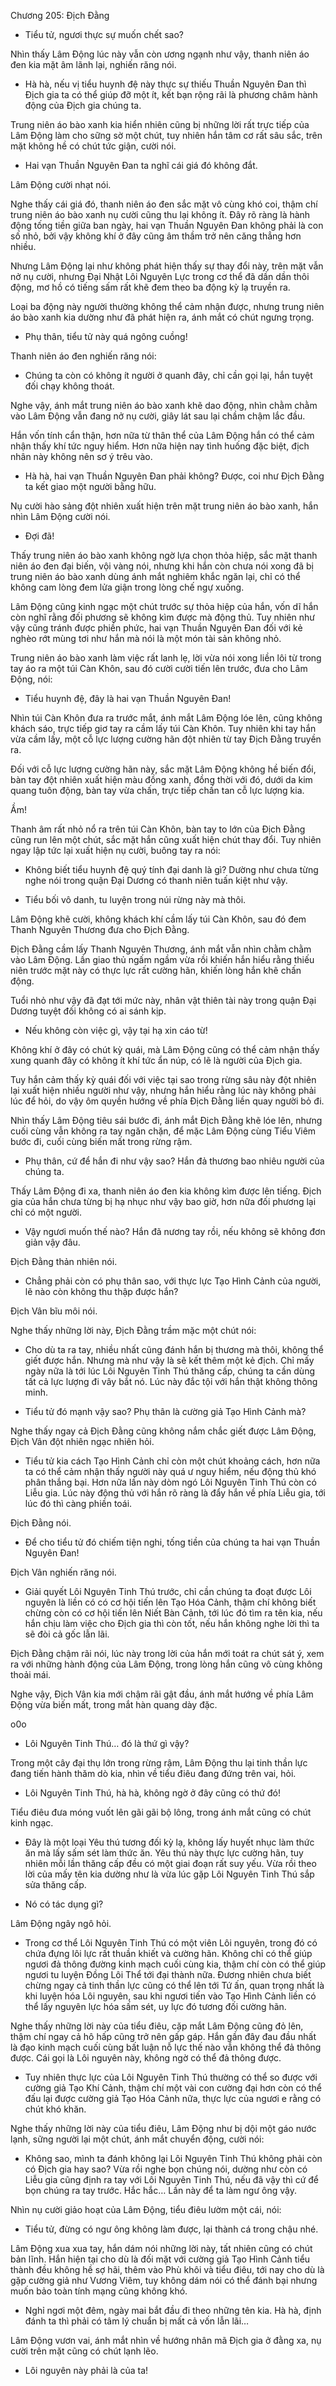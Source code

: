




Chương 205: Địch Đằng


- Tiểu tử, ngươi thực sự muốn chết sao?

Nhìn thấy Lâm Động lúc này vẫn còn ương ngạnh như vậy, thanh niên áo đen kia mặt âm lãnh lại, nghiến răng nói.

- Hà hà, nếu vị tiểu huynh đệ này thực sự thiếu Thuần Nguyên Đan thì Địch gia ta có thể giúp đỡ một ít, kết bạn rộng rãi là phương châm hành động của Địch gia chúng ta.

Trung niên áo bào xanh kia hiển nhiên cũng bị những lời rất trực tiếp của Lâm Động làm cho sững sờ một chút, tuy nhiên hắn tâm cơ rất sâu sắc, trên mặt không hề có chút tức giận, cười nói.

- Hai vạn Thuần Nguyên Đan ta nghĩ cái giá đó không đắt.

Lâm Động cười nhạt nói.

Nghe thấy cái giá đó, thanh niên áo đen sắc mặt vô cùng khó coi, thậm chí trung niên áo bào xanh nụ cười cũng thu lại không ít. Đây rõ ràng là hành động tống tiền giữa ban ngày, hai vạn Thuần Nguyên Đan không phải là con số nhỏ, bởi vậy không khí ở đây cũng âm thầm trở nên căng thẳng hơn nhiều.

Nhưng Lâm Động lại như không phát hiện thấy sự thay đổi này, trên mặt vẫn nở nụ cười, nhưng Đại Nhật Lôi Nguyên Lực trong cơ thể đã dần dần thôi động, mơ hồ có tiếng sấm rất khẽ đem theo ba động kỳ lạ truyền ra.

Loại ba động này người thường không thể cảm nhận được, nhưng trung niên áo bào xanh kia dường như đã phát hiện ra, ánh mắt có chút ngưng trọng.

- Phụ thân, tiểu tử này quá ngông cuồng!

Thanh niên áo đen nghiến răng nói:

- Chúng ta còn có không ít người ở quanh đây, chỉ cần gọi lại, hắn tuyệt đối chạy không thoát.

Nghe vậy, ánh mắt trung niên áo bào xanh khẽ dao động, nhìn chằm chằm vào Lâm Động vẫn đang nở nụ cười, giây lát sau lại chầm chậm lắc đầu.

Hắn vốn tính cẩn thận, hơn nữa từ thân thể của Lâm Động hắn có thể cảm nhận thấy khí tức nguy hiểm. Hơn nữa hiện nay tình huống đặc biệt, địch nhân này không nên sơ ý trêu vào.

- Hà hà, hai vạn Thuần Nguyên Đan phải không? Được, coi như Địch Đằng ta kết giao một người bằng hữu.

Nụ cười hào sảng đột nhiên xuất hiện trên mặt trung niên áo bào xanh, hắn nhìn Lâm Động cười nói.

- Đợi đã!

Thấy trung niên áo bào xanh không ngờ lựa chọn thỏa hiệp, sắc mặt thanh niên áo đen đại biến, vội vàng nói, nhưng khi hắn còn chưa nói xong đã bị trung niên áo bào xanh dùng ánh mắt nghiêm khắc ngăn lại, chỉ có thể không cam lòng đem lửa giận trong lòng chế ngự xuống.

Lâm Động cũng kinh ngạc một chút trước sự thỏa hiệp của hắn, vốn dĩ hắn còn nghĩ rằng đối phương sẽ không kìm được mà động thủ. Tuy nhiên như vậy cũng tránh được phiền phức, hai vạn Thuần Nguyên Đan đối với kẻ nghèo rớt mùng tơi như hắn mà nói là một món tài sản không nhỏ.

Trung niên áo bào xanh làm việc rất lanh lẹ, lời vừa nói xong liền lôi từ trong tay áo ra một túi Càn Khôn, sau đó cười cười tiến lên trước, đưa cho Lâm Động, nói:

- Tiểu huynh đệ, đây là hai vạn Thuần Nguyên Đan!

Nhìn túi Càn Khôn đưa ra trước mắt, ánh mắt Lâm Động lóe lên, cũng không khách sáo, trực tiếp giơ tay ra cầm lấy túi Càn Khôn. Tuy nhiên khi tay hắn vừa cầm lấy, một cỗ lực lượng cường hãn đột nhiên từ tay Địch Đằng truyền ra.

Đối với cỗ lực lượng cường hãn này, sắc mặt Lâm Động không hề biến đổi, bàn tay đột nhiên xuất hiện màu đồng xanh, đồng thời với đó, dưới da kim quang tuôn động, bàn tay vừa chấn, trực tiếp chấn tan cỗ lực lượng kia.

Ầm!

Thanh âm rất nhỏ nổ ra trên túi Càn Khôn, bàn tay to lớn của Địch Đằng cũng run lên một chút, sắc mặt hắn cũng xuất hiện chút thay đổi. Tuy nhiên ngay lập tức lại xuất hiện nụ cười, buông tay ra nói:

- Không biết tiểu huynh đệ quý tính đại danh là gì? Dường như chưa từng nghe nói trong quận Đại Dương có thanh niên tuấn kiệt như vậy.

- Tiểu bối vô danh, tu luyện trong núi rừng này mà thôi.

Lâm Động khẽ cười, không khách khí cầm lấy túi Càn Khôn, sau đó đem Thanh Nguyên Thương đưa cho Địch Đằng.

Địch Đằng cầm lấy Thanh Nguyên Thương, ánh mắt vẫn nhìn chằm chằm vào Lâm Động. Lần giao thủ ngấm ngầm vừa rồi khiến hắn hiểu rằng thiếu niên trước mặt này có thực lực rất cường hãn, khiến lòng hắn khẽ chấn động.

Tuổi nhỏ như vậy đã đạt tới mức này, nhân vật thiên tài này trong quận Đại Dương tuyệt đối không có ai sánh kịp.

- Nếu không còn việc gì, vậy tại hạ xin cáo từ!

Không khí ở đây có chút kỳ quái, mà Lâm Động cũng có thể cảm nhận thấy xung quanh đây có không ít khí tức ẩn núp, có lẽ là người của Địch gia.

Tuy hắn cảm thấy kỳ quái đối với việc tại sao trong rừng sâu này đột nhiên lại xuất hiện nhiều người như vậy, nhưng hắn hiểu rằng lúc này không phải lúc để hỏi, do vậy ôm quyền hướng về phía Địch Đằng liền quay người bỏ đi.

Nhìn thấy Lâm Động tiêu sái bước đi, ánh mắt Địch Đằng khẽ lóe lên, nhưng cuối cùng vẫn không ra tay ngăn chặn, để mặc Lâm Động cùng Tiểu Viêm bước đi, cuối cùng biến mất trong rừng rậm.

- Phụ thân, cứ để hắn đi như vậy sao? Hắn đả thương bao nhiêu người của chúng ta.

Thấy Lâm Động đi xa, thanh niên áo đen kia không kìm được lên tiếng. Địch gia của hắn chưa từng bị hạ nhục như vậy bao giờ, hơn nữa đối phương lại chỉ có một người.

- Vậy ngươi muốn thế nào? Hắn đã nương tay rồi, nếu không sẽ không đơn giản vậy đâu.

Địch Đằng thản nhiên nói.

- Chẳng phải còn có phụ thân sao, với thực lực Tạo Hình Cảnh của người, lẽ nào còn không thu thập được hắn?

Địch Vân bĩu môi nói.

Nghe thấy những lời này, Địch Đằng trầm mặc một chút nói:

- Cho dù ta ra tay, nhiều nhất cũng đánh hắn bị thương mà thôi, không thể giết được hắn. Nhưng mà như vậy là sẽ kết thêm một kẻ địch. Chỉ mấy ngày nữa là tới lúc Lôi Nguyên Tinh Thú thăng cấp, chúng ta cần dùng tất cả lực lượng đi vây bắt nó. Lúc này đắc tội với hắn thật không thông minh.

- Tiểu tử đó mạnh vậy sao? Phụ thân là cường giả Tạo Hình Cảnh mà?

Nghe thấy ngay cả Địch Đằng cũng không nắm chắc giết được Lâm Động, Địch Vân đột nhiên ngạc nhiên hỏi.

- Tiểu tử kia cách Tạo Hình Cảnh chỉ còn một chút khoảng cách, hơn nữa ta có thể cảm nhận thấy người này quá ư nguy hiểm, nếu động thủ khó phân thắng bại. Hơn nữa lần này dòm ngó Lôi Nguyên Tinh Thú còn có Liễu gia. Lúc này động thủ với hắn rõ ràng là đẩy hắn về phía Liễu gia, tới lúc đó thì càng phiền toái.

Địch Đằng nói.

- Để cho tiểu tử đó chiếm tiện nghi, tống tiền của chúng ta hai vạn Thuần Nguyên Đan!

Địch Vân nghiến răng nói.

- Giải quyết Lôi Nguyên Tinh Thú trước, chỉ cần chúng ta đoạt được Lôi nguyên là liền có có cơ hội tiến lên Tạo Hóa Cảnh, thậm chí không biết chừng còn có cơ hội tiến lên Niết Bàn Cảnh, tới lúc đó tìm ra tên kia, nếu hắn chịu làm việc cho Địch gia thì còn tốt, nếu hắn không nghe lời thì ta sẽ đòi cả gốc lẫn lãi.

Địch Đằng chậm rãi nói, lúc này trong lời của hắn mới toát ra chút sát ý, xem ra với những hành động của Lâm Động, trong lòng hắn cũng vô cùng không thoải mái.

Nghe vậy, Địch Vân kia mới chậm rãi gật đầu, ánh mắt hướng về phía Lâm Động vừa biến mất, trong mắt hàn quang dày đặc.

o0o

- Lôi Nguyên Tinh Thú… đó là thứ gì vậy?

Trong một cây đại thụ lớn trong rừng rậm, Lâm Động thu lại tinh thần lực đang tiến hành thăm dò kia, nhìn về tiểu điêu đang đứng trên vai, hỏi.

- Lôi Nguyên Tinh Thú, hà hà, không ngờ ở đây cũng có thứ đó!

Tiểu điêu đưa móng vuốt lên gãi gãi bộ lông, trong ánh mắt cũng có chút kinh ngạc.

- Đây là một loại Yêu thú tương đối kỳ lạ, không lấy huyết nhục làm thức ăn mà lấy sấm sét làm thức ăn. Yêu thú này thực lực cường hãn, tuy nhiên mỗi lần thăng cấp đều có một giai đoạn rất suy yếu. Vừa rồi theo lời của mấy tên kia dường như là vừa lúc gặp Lôi Nguyên Tinh Thú sắp sửa thăng cấp.

- Nó có tác dụng gì?

Lâm Động ngây ngô hỏi.

- Trong cơ thể Lôi Nguyên Tinh Thú có một viên Lôi nguyên, trong đó có chứa đựng lôi lực rất thuần khiết và cường hãn. Không chỉ có thể giúp ngươi đả thông đường kinh mạch cuối cùng kia, thậm chí còn có thể giúp ngươi tu luyện Đồng Lôi Thể tới đại thành nữa. Đương nhiên chưa biết chừng ngay cả tinh thần lực cũng có thể lên tới Tứ ấn, quan trọng nhất là khi luyện hóa Lôi nguyên, sau khi ngươi tiến vào Tạo Hình Cảnh liền có thể lấy nguyên lực hóa sấm sét, uy lực đó tương đối cường hãn.

Nghe thấy những lời này của tiểu điêu, cặp mắt Lâm Động cũng đỏ lên, thậm chí ngay cả hô hấp cũng trở nên gấp gáp. Hắn gần đây đau đầu nhất là đạo kinh mạch cuối cùng bất luận nỗ lực thế nào vẫn không thể đả thông được. Cái gọi là Lôi nguyên này, không ngờ có thể đả thông được.

- Tuy nhiên thực lực của Lôi Nguyên Tinh Thú thường có thể so được với cường giả Tạo Khí Cảnh, thậm chí một vài con cường đại hơn còn có thể đấu lại được cường giả Tạo Hóa Cảnh nữa, thực lực của ngươi e rằng có chút khó khăn.

Nghe thấy những lời này của tiểu điêu, Lâm Động như bị dội một gáo nước lạnh, sững người lại một chút, ánh mắt chuyển động, cười nói:

- Không sao, mình ta đánh không lại Lôi Nguyên Tinh Thú không phải còn có Địch gia hay sao? Vừa rồi nghe bọn chúng nói, dường như còn có Liễu gia cũng định ra tay với Lôi Nguyên Tinh Thú, nếu đã vậy thì cứ để bọn chúng ra tay trước. Hắc hắc… Lần này để ta làm ngư ông vậy.

Nhìn nụ cười giảo hoạt của Lâm Động, tiểu điêu lườm một cái, nói:

- Tiểu tử, đừng có ngư ông không làm được, lại thành cá trong chậu nhé.

Lâm Động xua xua tay, hắn dám nói những lời này, tất nhiên cũng có chút bản lĩnh. Hắn hiện tại cho dù là đối mặt với cường giả Tạo Hình Cảnh tiểu thành đều không hề sợ hãi, thêm vào Phù khôi và tiểu điêu, tới nay cho dù là gặp cường giả như Vương Viêm, tuy không dám nói có thể đánh bại nhưng muốn bảo toàn tính mạng cũng không khó.

- Nghỉ ngơi một đêm, ngày mai bắt đầu đi theo những tên kia. Hà hà, định đánh ta thì phải có tâm lý chuẩn bị mất cả vốn lẫn lãi…

Lâm Động vươn vai, ánh mắt nhìn về hướng nhân mã Địch gia ở đằng xa, nụ cười trên mặt cũng có chút lạnh lẽo.

- Lôi nguyên này phải là của ta!




